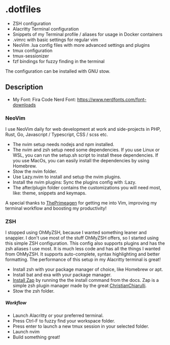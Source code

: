 # .dotfiles

- ZSH configuration
- Alacritty Terminal configuration
- Snippets of my Terminal profile / aliases for usage in Docker containers
- .vimrc with basic settings for regular vim
- NeoVim .lua config files with more advanced settings and plugins
- tmux configuration
- tmux-sessionizer
- fzf bindings for fuzzy finding in the terminal

The configuration can be installed with GNU stow.

## Description
- My Font: Fira Code Nerd Font: https://www.nerdfonts.com/font-downloads

### NeoVim

I use NeoVim daily for web development at work and side-projects in PHP, Rust, Go, Javascript / Typescript, CSS / scss etc.

- The nvim setup needs nodejs and npm installed.
- The nvim and zsh setup need some dependencies. If you use Linux or WSL, you can run the setup.sh script to install these dependencies. If you use MacOs, you can easily install the dependencies by using Homebrew.
- Stow the nvim folder.
- Use Lazy.nvim to install and setup the nvim plugins.
- Install the nvim plugins: Sync the plugins config with :Lazy.
- The after/plugin folder contains the customizations you will need most, like: theme, snippets and keymaps.

A special thanks to [ThePrimeagen](https://github.com/ThePrimeagen/) for getting me into Vim, improving my terminal workflow and boosting my productivity!

### ZSH

I stopped using OhMyZSH, because I wanted something leaner and snappier. I don't use most of the stuff OhMyZSH offers, so I started using this simple ZSH configuration. This config also supports plugins and has the zsh aliases I use most. It is much less code and has all the things I wanted from OhMyZSH. It supports auto-complete, syntax highlighting and better formatting. The performance of this setup in my Alacritty terminal is great!

- Install zsh with your package manager of choice, like Homebrew or apt.
- Install bat and exa with your package manager.
- [Install Zap](https://github.com/zap-zsh/zap) by running the the install command from the docs. Zap is a simple zsh plugin manager made by the great [ChristianChiarulli](https://github.com/ChristianChiarulli).
- Stow the zsh folder.

##### Workflow

- Launch Alacritty or your preferred terminal.
- Press Ctrl-F to fuzzy find your workspace folder.
- Press enter to launch a new tmux session in your selected folder.
- Launch nvim
- Build something great!
